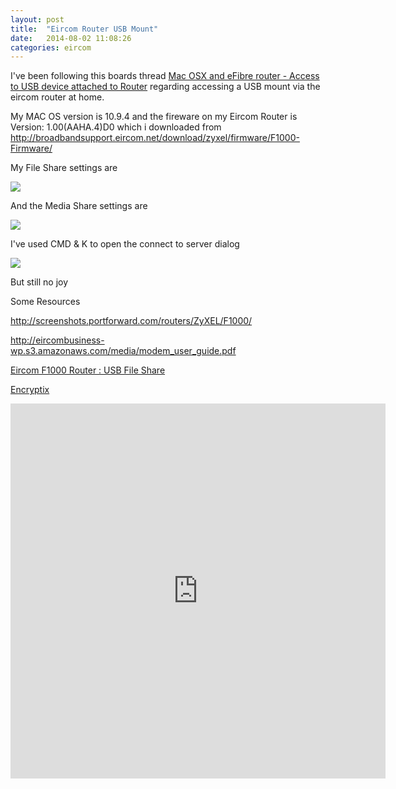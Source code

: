 ```yaml
---
layout: post
title:  "Eircom Router USB Mount"
date:   2014-08-02 11:08:26
categories: eircom
---
```


I've been following this boards thread [Mac OSX and eFibre router - Access to USB device attached to Router](http://www.boards.ie/vbulletin/showthread.php?t=2057111823) regarding accessing a USB mount via the eircom router at home.

My MAC OS version is 10.9.4 and the fireware on my Eircom Router is Version: 1.00(AAHA.4)D0 which i downloaded from http://broadbandsupport.eircom.net/download/zyxel/firmware/F1000-Firmware/

My File Share settings are

<img src="{{ site.url }}/assets/images/2014-08-02/file_share.png"/>

And the Media Share settings are

<img src="{{site.url}}/assets/images/2014-08-02/media_share.png"/>

I've used CMD & K to open the connect to server dialog

<img src="{{site.url}}/assets/images/2014-08-02/connect_to_server.png"/>

But still no joy

Some Resources

http://screenshots.portforward.com/routers/ZyXEL/F1000/

http://eircombusiness-wp.s3.amazonaws.com/media/modem_user_guide.pdf

[Eircom F1000 Router : USB File Share](http://www.boards.ie/vbulletin/showthread.php?t=2057109927)

[Encryptix](http://www.boards.ie/vbulletin/showpost.php?p=86600610&postcount=83)

<iframe width='600' height='600' frameborder='0' src='http://www.boards.ie/vbulletin/showpost.php?p=86600610&postcount=83'/>

http://www.boards.ie/vbulletin/showthread.php?p=86609237
